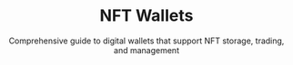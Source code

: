 ---
title: "NFT Wallets"
subtitle: "Comprehensive guide to digital wallets that support NFT storage, trading, and management"
hero:
  title: "NFT Wallets"
  subtitle: "Complete guide to choosing, setting up, and securing your NFT wallet"
  icon: "heroicons:wallet"
  gradient: "from-cyan-50 to-blue-50"
  iconGradient: "from-cyan-500 to-blue-600"
popularWallets:
  title: "Popular NFT Wallets"
  subtitle: "Most widely used wallets for NFT enthusiasts and professionals"
  wallets:
    - name: "MetaMask"
      icon: "heroicons:fire"
      description: "The most popular Ethereum wallet with extensive NFT support, marketplace integration, and developer tools. Works as browser extension and mobile app with seamless Web3 connectivity."
      badges:
        - text: "Most Popular"
          color: "orange"
        - text: "Browser Extension"
          color: "green"
        - text: "Mobile App"
          color: "blue"
      features:
        platforms: "Web, iOS, Android, Desktop"
        chains: "Ethereum, Polygon, BSC, Avalanche, Arbitrum, Optimism"
        features: "DApp Browser, Token Swaps, Hardware Wallet Support"
        bestFor: "Beginners to Advanced Users"
      technicalSpecs:
        security: "Seed phrase backup, password protection, hardware wallet integration"
        nftSupport: "Full ERC-721/1155 support, NFT gallery, metadata display"
        gasManagement: "Advanced gas controls, EIP-1559 support, gas estimation"
        developerTools: "Web3 provider, extensive API, debugging tools"
      pros:
        - "Largest ecosystem support and marketplace compatibility"
        - "Extensive documentation and community resources"
        - "Regular security updates and professional audits"
        - "Hardware wallet integration for enhanced security"
        - "Custom network support for emerging blockchains"
      cons:
        - "Can be overwhelming for complete beginners"
        - "Browser extension security depends on browser security"
        - "Limited customer support for free users"
      gradient: "from-orange-50 to-amber-50"
      iconColor: "orange"
    - name: "Ledger Hardware Wallets"
      icon: "heroicons:shield-check"
      description: "Premium hardware wallets offering the highest security for valuable NFT collections. Supports NFT viewing and management through Ledger Live app with cold storage protection."
      badges:
        - text: "Hardware Wallet"
          color: "purple"
        - text: "Most Secure"
          color: "blue"
        - text: "Cold Storage"
          color: "green"
      features:
        platforms: "Hardware Device + Desktop/Mobile Apps"
        chains: "1800+ cryptocurrencies, Ethereum, Solana, Polygon"
        features: "Cold Storage, NFT Gallery, DeFi Integration"
        bestFor: "High-value NFT Collections"
      technicalSpecs:
        security: "Secure Element chip, PIN protection, recovery phrase backup"
        nftSupport: "NFT viewing in Ledger Live, marketplace integration"
        gasManagement: "Transaction signing with gas fee control"
        developerTools: "SDK for custom integrations, API access"
      pros:
        - "Highest security with offline private key storage"
        - "Support for thousands of cryptocurrencies and NFTs"
        - "Regular firmware updates and security patches"
        - "Integration with major DeFi and NFT platforms"
        - "Professional-grade security for institutions"
      cons:
        - "Higher cost compared to software wallets"
        - "Learning curve for hardware wallet usage"
        - "Physical device can be lost or damaged"
        - "Limited mobile functionality compared to software wallets"
      gradient: "from-purple-50 to-indigo-50"
      iconColor: "purple"
    - name: "Trust Wallet"
      icon: "heroicons:device-phone-mobile"
      description: "Mobile-focused wallet with excellent NFT gallery, multi-chain support, and built-in DApp browser. Features seamless NFT marketplace integration and staking capabilities."
      badges:
        - text: "Mobile First"
          color: "blue"
        - text: "Multi-chain"
          color: "green"
        - text: "DApp Browser"
          color: "purple"
      features:
        platforms: "iOS, Android, Desktop Extension"
        chains: "65+ blockchains including Ethereum, BSC, Solana"
        features: "NFT Gallery, Staking, DApp Browser, Token Swaps"
        bestFor: "Mobile Users, Multi-chain NFTs"
      technicalSpecs:
        security: "Biometric authentication, encrypted storage, backup options"
        nftSupport: "Native NFT gallery, collection management, metadata display"
        gasManagement: "Automatic gas estimation, custom gas settings"
        developerTools: "WalletConnect integration, deep linking support"
      pros:
        - "Excellent mobile user experience and interface"
        - "Support for 65+ blockchains and thousands of tokens"
        - "Built-in staking for multiple cryptocurrencies"
        - "Active development and regular feature updates"
        - "Strong community and educational resources"
      cons:
        - "Limited desktop functionality compared to browser wallets"
        - "Some advanced features only available on mobile"
        - "Occasional sync issues between devices"
      gradient: "from-blue-50 to-cyan-50"
      iconColor: "blue"
    - name: "Phantom"
      icon: "heroicons:sparkles"
      description: "Leading Solana wallet with beautiful NFT display, low transaction fees, and gaming integration. Perfect for Solana-based NFT projects and high-frequency trading."
      badges:
        - text: "Solana Focused"
          color: "green"
        - text: "User Friendly"
          color: "purple"
        - text: "Gaming Ready"
          color: "orange"
      features:
        platforms: "Web Extension, iOS, Android"
        chains: "Solana, Ethereum (via bridge)"
        features: "NFT Gallery, Token Swaps, Staking, Gaming Integration"
        bestFor: "Solana NFTs, Gaming, DeFi"
      technicalSpecs:
        security: "Biometric unlock, hardware wallet support, encrypted storage"
        nftSupport: "Advanced NFT gallery, collection analytics, rarity tracking"
        gasManagement: "Solana's low-cost transactions, priority fee management"
        developerTools: "Solana Web3.js integration, extensive API"
      pros:
        - "Optimized for Solana's fast and cheap transactions"
        - "Beautiful and intuitive user interface design"
        - "Strong gaming and DeFi ecosystem integration"
        - "Active development with frequent feature additions"
        - "Excellent customer support and documentation"
      cons:
        - "Limited to Solana ecosystem primarily"
        - "Ethereum support requires bridging"
        - "Smaller ecosystem compared to Ethereum wallets"
      gradient: "from-green-50 to-teal-50"
      iconColor: "green"
    - name: "Coinbase Wallet"
      icon: "heroicons:cube"
      description: "Self-custody wallet with easy fiat on-ramps, institutional backing, and beginner-friendly interface. Offers seamless integration with Coinbase exchange and DeFi protocols."
      badges:
        - text: "Beginner Friendly"
          color: "red"
        - text: "Fiat Support"
          color: "blue"
        - text: "Institutional"
          color: "purple"
      features:
        platforms: "iOS, Android, Browser Extension"
        chains: "Ethereum, Polygon, Avalanche, BSC"
        features: "Fiat On-ramps, DeFi Integration, NFT Gallery"
        bestFor: "Beginners, Fiat Integration"
      technicalSpecs:
        security: "Cloud backup option, biometric authentication, recovery phrase"
        nftSupport: "NFT collection display, marketplace integration"
        gasManagement: "Simplified gas fee interface, automatic optimization"
        developerTools: "WalletConnect support, API integration"
      pros:
        - "Easy fiat-to-crypto conversion and on-ramps"
        - "Strong regulatory compliance and institutional backing"
        - "User-friendly interface perfect for beginners"
        - "Integration with Coinbase exchange ecosystem"
        - "24/7 customer support for premium users"
      cons:
        - "Limited advanced features for power users"
        - "Centralized backup options may concern privacy advocates"
        - "Higher fees for some transactions"
        - "Limited customization options"
      gradient: "from-red-50 to-pink-50"
      iconColor: "red"
specializedWallets:
  title: "Specialized NFT Wallets"
  subtitle: "Wallets designed for specific use cases and advanced features"
  wallets:
    - name: "Rainbow Wallet"
      icon: "heroicons:puzzle-piece"
      description: "Beautiful mobile wallet focused on NFT collecting with social features, portfolio tracking, and community integration. Designed specifically for the NFT collector experience."
      badges:
        - text: "NFT Focused"
          color: "indigo"
        - text: "Social Features"
          color: "pink"
        - text: "Portfolio Tracking"
          color: "green"
      features:
        platforms: "iOS, Android"
        chains: "Ethereum, Polygon, Arbitrum, Optimism"
        specialties: "NFT portfolio analytics, social sharing, collection insights"
      iconColor: "indigo"
    - name: "Glow Wallet"
      icon: "heroicons:bolt"
      description: "Advanced Solana-native wallet with sophisticated features for power users, including advanced transaction management and developer tools."
      badges:
        - text: "Solana Only"
          color: "yellow"
        - text: "Advanced Features"
          color: "orange"
        - text: "Power Users"
          color: "red"
      features:
        platforms: "Web, Desktop"
        chains: "Solana"
        specialties: "Advanced transaction controls, developer tools, batch operations"
      iconColor: "yellow"
    - name: "Frame Wallet"
      icon: "heroicons:command-line"
      description: "Desktop-native wallet designed for developers and power users with advanced security features and extensive customization options."
      badges:
        - text: "Desktop Native"
          color: "teal"
        - text: "Developer Tools"
          color: "gray"
        - text: "Advanced Security"
          color: "blue"
      features:
        platforms: "Desktop (Windows, Mac, Linux)"
        chains: "Ethereum, Layer 2 solutions"
        specialties: "Advanced security, developer tools, custom networks"
      iconColor: "teal"
    - name: "Argent Wallet"
      icon: "heroicons:shield-exclamation"
      description: "Smart contract wallet with social recovery, gasless transactions, and advanced security features. No seed phrases required."
      badges:
        - text: "Smart Contract"
          color: "purple"
        - text: "Social Recovery"
          color: "green"
        - text: "Gasless Transactions"
          color: "blue"
      features:
        platforms: "iOS, Android"
        chains: "Ethereum, Polygon, Arbitrum"
        specialties: "Social recovery, account abstraction, DeFi integration"
      iconColor: "purple"
    - name: "Gnosis Safe"
      icon: "heroicons:users"
      description: "Multi-signature wallet for teams and organizations managing valuable NFT collections. Requires multiple approvals for transactions."
      badges:
        - text: "Multi-sig"
          color: "orange"
        - text: "Team Management"
          color: "blue"
        - text: "Enterprise"
          color: "gray"
      features:
        platforms: "Web, Mobile"
        chains: "Ethereum, Polygon, BSC, Arbitrum"
        specialties: "Multi-signature security, team management, transaction policies"
      iconColor: "orange"
    - name: "Enjin Wallet"
      icon: "heroicons:puzzle-piece"
      description: "Gaming-focused wallet with built-in marketplace, NFT crafting, and gaming ecosystem integration. Optimized for gaming NFTs and virtual assets."
      badges:
        - text: "Gaming Focused"
          color: "green"
        - text: "NFT Crafting"
          color: "purple"
        - text: "Marketplace"
          color: "blue"
      features:
        platforms: "iOS, Android"
        chains: "Ethereum, Enjin Blockchain"
        specialties: "Gaming NFTs, virtual asset management, crafting system"
      iconColor: "green"
keyFeatures:
  title: "Essential Wallet Features"
  subtitle: "What to look for when choosing an NFT wallet"
  features:
    - icon: "heroicons:eye"
      title: "NFT Display & Management"
      description: "Built-in gallery to view, organize, and manage your NFT collection with metadata support, rarity indicators, and collection analytics."
      details:
        - "High-resolution NFT preview and full-screen viewing"
        - "Collection organization with custom folders and tags"
        - "Metadata display including traits, rarity, and provenance"
        - "Batch operations for multiple NFT management"
        - "Integration with popular NFT analytics platforms"
      color: "blue"
    - icon: "heroicons:link"
      title: "Multi-Chain Support"
      description: "Ability to manage NFTs across different blockchains from one interface, with seamless chain switching and cross-chain functionality."
      details:
        - "Support for major NFT blockchains (Ethereum, Solana, Polygon)"
        - "Automatic chain detection and switching"
        - "Cross-chain bridge integration for asset transfers"
        - "Unified portfolio view across all chains"
        - "Chain-specific gas fee optimization"
      color: "green"
    - icon: "heroicons:globe-alt"
      title: "DApp & Marketplace Integration"
      description: "Seamless connection to NFT marketplaces, DeFi protocols, and decentralized applications with one-click connectivity."
      details:
        - "WalletConnect protocol support for universal DApp access"
        - "Direct integration with major NFT marketplaces"
        - "DeFi protocol connectivity for NFT lending/borrowing"
        - "Gaming platform integration for play-to-earn"
        - "Custom DApp bookmarking and management"
      color: "purple"
    - icon: "heroicons:shield-check"
      title: "Advanced Security Features"
      description: "Comprehensive security measures including hardware wallet support, biometric authentication, and backup options."
      details:
        - "Hardware wallet integration (Ledger, Trezor)"
        - "Biometric authentication (fingerprint, face recognition)"
        - "Multi-factor authentication options"
        - "Encrypted local storage and cloud backup"
        - "Transaction signing with security confirmations"
      color: "orange"
    - icon: "heroicons:device-phone-mobile"
      title: "Mobile Experience"
      description: "Responsive design and native mobile apps for on-the-go NFT management with full functionality."
      details:
        - "Native iOS and Android applications"
        - "Mobile-optimized NFT gallery and browsing"
        - "Push notifications for important transactions"
        - "Mobile camera integration for QR code scanning"
        - "Offline functionality for viewing collections"
      color: "pink"
    - icon: "heroicons:currency-dollar"
      title: "Transaction Cost Management"
      description: "Efficient gas fee management, transaction batching, and cost optimization features."
      details:
        - "Real-time gas fee estimation and optimization"
        - "Transaction batching for multiple operations"
        - "Layer 2 integration for reduced costs"
        - "Gas fee scheduling for optimal timing"
        - "Cost tracking and analytics for portfolio management"
      color: "teal"
    - icon: "heroicons:chart-bar"
      title: "Portfolio Analytics"
      description: "Comprehensive portfolio tracking with performance metrics, valuation, and market insights."
      details:
        - "Real-time portfolio valuation and performance tracking"
        - "Historical price charts and trend analysis"
        - "Profit/loss calculations with tax reporting"
        - "Collection analytics and rarity insights"
        - "Market alerts and price notifications"
      color: "indigo"
    - icon: "heroicons:cog"
      title: "Customization & Settings"
      description: "Extensive customization options for interface, security settings, and workflow optimization."
      details:
        - "Customizable interface themes and layouts"
        - "Advanced privacy and security settings"
        - "Custom network and token configurations"
        - "Workflow automation and shortcuts"
        - "Import/export functionality for wallet management"
      color: "gray"
security:
  title: "Security Best Practices"
  subtitle: "Essential security measures to protect your NFT investments"
  warning:
    title: "Critical Security Warning"
    description: "Never share your seed phrase, private keys, or wallet passwords with anyone. Legitimate services will never ask for this information. Always verify URLs and be cautious of phishing attempts."
  tips:
    - icon: "heroicons:key"
      title: "Secure Your Seed Phrase"
      description: "Your seed phrase is the master key to your wallet. Store it securely offline and never share it with anyone or store it digitally."
      details:
        - "Write seed phrase on paper or metal backup plates"
        - "Store in multiple secure locations (safe, bank vault)"
        - "Never take photos or store digitally"
        - "Consider using BIP39 passphrases for additional security"
        - "Test recovery process with small amounts first"
      color: "green"
    - icon: "heroicons:shield-check"
      title: "Use Hardware Wallets for High-Value NFTs"
      description: "For valuable NFT collections, hardware wallets provide the highest level of security by keeping private keys offline."
      details:
        - "Ledger and Trezor are industry-leading options"
        - "Keep firmware updated with latest security patches"
        - "Use official software and avoid third-party tools"
        - "Enable PIN protection and secure recovery options"
        - "Consider multi-signature setups for team collections"
      color: "blue"
    - icon: "heroicons:globe-alt"
      title: "Verify URLs and Avoid Phishing"
      description: "Always double-check website URLs before connecting your wallet. Phishing attacks are common in the NFT space."
      details:
        - "Bookmark legitimate marketplace and DApp URLs"
        - "Check for HTTPS and valid SSL certificates"
        - "Be suspicious of urgent messages or limited-time offers"
        - "Verify smart contract addresses before interacting"
        - "Use official links from verified social media accounts"
      color: "purple"
    - icon: "heroicons:arrow-path"
      title: "Regular Backups and Recovery Testing"
      description: "Regularly backup your wallet and test the recovery process to ensure you can restore access if needed."
      details:
        - "Test wallet recovery with seed phrase periodically"
        - "Keep multiple backup copies in different locations"
        - "Document wallet addresses and important transaction hashes"
        - "Maintain updated contact information for wallet services"
        - "Practice recovery procedures before you need them"
      color: "orange"
    - icon: "heroicons:exclamation-triangle"
      title: "Transaction Verification"
      description: "Always verify transaction details before signing, including recipient addresses, amounts, and smart contract interactions."
      details:
        - "Double-check recipient addresses character by character"
        - "Verify smart contract addresses on blockchain explorers"
        - "Understand what permissions you're granting to contracts"
        - "Start with small test transactions for new interactions"
        - "Monitor your wallet for unauthorized transactions"
      color: "red"
    - icon: "heroicons:lock-closed"
      title: "Network and Device Security"
      description: "Secure your devices and network connections to prevent unauthorized access to your wallet."
      details:
        - "Use secure, private networks (avoid public WiFi)"
        - "Keep devices updated with latest security patches"
        - "Use antivirus software and firewalls"
        - "Enable device encryption and screen locks"
        - "Consider using dedicated devices for high-value transactions"
      color: "gray"
walletComparison:
  title: "Wallet Comparison Matrix"
  subtitle: "Compare features across popular NFT wallets"
  headers:
    - "Wallet"
    - "Security Level"
    - "Ease of Use"
    - "NFT Features"
    - "Multi-Chain"
    - "Mobile Support"
    - "Cost"
  wallets:
    - name: "MetaMask"
      security: "High"
      easeOfUse: "Medium"
      nftFeatures: "Excellent"
      multiChain: "Yes"
      mobileSupport: "Yes"
      cost: "Free"
    - name: "Ledger"
      security: "Highest"
      easeOfUse: "Medium"
      nftFeatures: "Good"
      multiChain: "Yes"
      mobileSupport: "Limited"
      cost: "$79-$149"
    - name: "Trust Wallet"
      security: "High"
      easeOfUse: "High"
      nftFeatures: "Excellent"
      multiChain: "Yes"
      mobileSupport: "Excellent"
      cost: "Free"
    - name: "Phantom"
      security: "High"
      easeOfUse: "High"
      nftFeatures: "Excellent"
      multiChain: "Limited"
      mobileSupport: "Yes"
      cost: "Free"
    - name: "Coinbase Wallet"
      security: "High"
      easeOfUse: "High"
      nftFeatures: "Good"
      multiChain: "Limited"
      mobileSupport: "Yes"
      cost: "Free"
troubleshooting:
  title: "Common Issues & Solutions"
  subtitle: "Troubleshooting guide for wallet problems"
  issues:
    - problem: "NFTs not showing in wallet"
      solutions:
        - "Refresh wallet or force sync with blockchain"
        - "Manually add NFT contract address"
        - "Check if NFT is on correct network/chain"
        - "Verify transaction was successful on block explorer"
        - "Clear wallet cache and restart application"
    - problem: "High gas fees"
      solutions:
        - "Use Layer 2 solutions (Polygon, Arbitrum)"
        - "Time transactions during low network congestion"
        - "Batch multiple transactions together"
        - "Use wallets with gas optimization features"
        - "Consider alternative blockchains with lower fees"
    - problem: "Wallet connection issues"
      solutions:
        - "Clear browser cache and cookies"
        - "Disable conflicting browser extensions"
        - "Try different browser or incognito mode"
        - "Update wallet extension to latest version"
        - "Reset wallet connection in DApp settings"
    - problem: "Lost access to wallet"
      solutions:
        - "Use seed phrase to recover wallet"
        - "Try different wallet applications with same seed"
        - "Check for typos in seed phrase entry"
        - "Contact wallet support if using custodial service"
        - "Restore from hardware wallet if applicable"
---